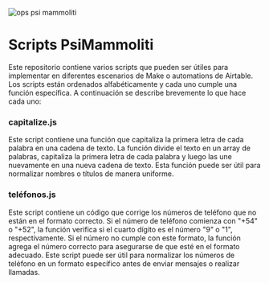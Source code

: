 ![ops psi mammoliti](https://user-images.githubusercontent.com/66747959/231828975-ab0754ac-d29d-451a-83b6-228dad38be92.jpg)
# Scripts PsiMammoliti
Este repositorio contiene varios scripts que pueden ser útiles para implementar en diferentes escenarios de Make o automations de Airtable. Los scripts están ordenados alfabéticamente y cada uno cumple una función específica. A continuación se describe brevemente lo que hace cada uno:

### capitalize.js
Este script contiene una función que capitaliza la primera letra de cada palabra en una cadena de texto. La función divide el texto en un array de palabras, capitaliza la primera letra de cada palabra y luego las une nuevamente en una nueva cadena de texto. Esta función puede ser útil para normalizar nombres o títulos de manera uniforme.

### teléfonos.js
Este script contiene un código que corrige los números de teléfono que no están en el formato correcto. Si el número de teléfono comienza con "+54" o "+52", la función verifica si el cuarto dígito es el número "9" o "1", respectivamente. Si el número no cumple con este formato, la función agrega el número correcto para asegurarse de que esté en el formato adecuado. Este script puede ser útil para normalizar los números de teléfono en un formato específico antes de enviar mensajes o realizar llamadas.
